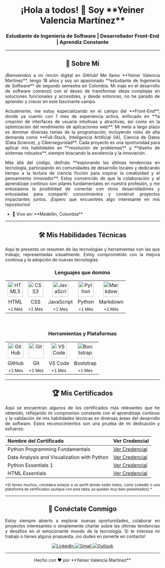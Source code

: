 <div align="justify">
  <h1 align="center">¡Hola a todos! 👋 Soy **Yeiner Valencia Martínez**</h1>
  <h3 align="center">Estudiante de Ingeniería de Software | Desarrollador Front-End | Aprendiz Constante</h3>

---

  <h2 align="center">🚀 Sobre Mí</h2>
  <p>
    ¡Bienvenidos a mi rincón digital en GitHub! Me llamo **Yeiner Valencia Martínez**, tengo 18 años y soy un apasionado **estudiante de Ingeniería de Software** de segundo semestre en Colombia. Mi viaje en el desarrollo de software comenzó con el deseo de transformar ideas complejas en soluciones funcionales y accesibles, y desde entonces, no he parado de aprender y crecer en este fascinante campo.
  </p>
  <p>
    Actualmente, me estoy especializando en el campo del **Front-End**, donde ya cuento con 1 mes de experiencia activa, enfocado en **la creación de interfaces de usuario intuitivas y atractivas, así como en la optimización del rendimiento de aplicaciones web**. Mi meta a largo plazo es dominar diversas ramas de la programación, incluyendo roles de alta demanda como **Full-Stack, Inteligencia Artificial (IA), Ciencia de Datos (Data Science), y Ciberseguridad**. Cada proyecto es una oportunidad para aplicar mis habilidades en **resolución de problemas** y **diseño de sistemas robustos**, siempre buscando la excelencia y la innovación.
  </p>
  <p>
    Más allá del código, disfruto **explorando las últimas tendencias en tecnología, participando en comunidades de desarrollo locales y dedicando tiempo a la lectura de ciencia ficción para inspirar la creatividad y el pensamiento innovador**. Estoy convencido de que la colaboración y el aprendizaje continuo son pilares fundamentales en nuestra profesión, y me entusiasma la posibilidad de conectar con otros desarrolladores y entusiastas para compartir conocimientos y construir proyectos impactantes juntos. ¡Espero que encuentres algo interesante en mis repositorios!
  </p>
  <ul>
    <li>📍 Vivo en: **Medellín, Colombia**</li>
  </ul>

---

  <h2 align="center">🛠️ Mis Habilidades Técnicas</h2>
  <p>Aquí te presento un resumen de las tecnologías y herramientas con las que trabajo, representadas visualmente. Estoy comprometido con la mejora continua y la adopción de nuevas tecnologías.</p>

  <h3 align="center">Lenguajes que domino</h3>
  <table align="center">
    <tr>
      <td align="center">
        <a href="https://developer.mozilla.org/en-US/docs/Web/HTML" target="_blank"><img src="https://skillicons.dev/icons?i=html" alt="HTML5" width="50"></a>
      </td>
      <td align="center">
        <a href="https://developer.mozilla.org/en-US/docs/Web/CSS" target="_blank"><img src="https://skillicons.dev/icons?i=css" alt="CSS3" width="50"></a>
      </td>
      <td align="center">
        <a href="https://www.javascript.com/" target="_blank"><img src="https://skillicons.dev/icons?i=js" alt="JavaScript" width="50"></a>
      </td>
      <td align="center">
        <a href="https://www.python.org/" target="_blank"><img src="https://skillicons.dev/icons?i=python" alt="Python" width="50"></a>
      </td>
      <td align="center">
        <a href="https://www.markdownguide.org/" target="_blank"><img src="https://skillicons.dev/icons?i=md" alt="Markdown" width="50"></a>
      </td>
    </tr>
    <tr>
      <td align="center">HTML</td>
      <td align="center">CSS</td>
      <td align="center">JavaScript</td>
      <td align="center">Python</td>
      <td align="center">Markdown</td>
    </tr>
    <tr>
      <td align="center"><small>+1 Mes</small></td>
      <td align="center"><small>+1 Mes</small></td>
      <td align="center"><small>+1 Mes</small></td>
      <td align="center"><small>+1 Mes</small></td>
      <td align="center"><small>+1 Mes</small></td>
    </tr>
  </table>

  <br>

  <h3 align="center">Herramientas y Plataformas</h3>
  <table align="center">
    <tr>
      <td align="center">
        <a href="https://github.com/" target="_blank"><img src="https://skillicons.dev/icons?i=github" alt="GitHub" width="50"></a>
      </td>
      <td align="center">
        <a href="https://git-scm.com/" target="_blank"><img src="https://skillicons.dev/icons?i=git" alt="Git" width="50"></a>
      </td>
      <td align="center">
        <a href="https://code.visualstudio.com/" target="_blank"><img src="https://skillicons.dev/icons?i=vscode" alt="VS Code" width="50"></a>
      </td>
      <td align="center">
        <a href="https://getbootstrap.com/" target="_blank"><img src="https://skillicons.dev/icons?i=bootstrap" alt="Bootstrap" width="50"></a>
      </td>
    </tr>
    <tr>
      <td align="center">GitHub</td>
      <td align="center">Git</td>
      <td align="center">VS Code</td>
      <td align="center">Bootstrap</td>
    </tr>
    <tr>
      <td align="center"><small>+1 Mes</small></td>
      <td align="center"><small>+1 Mes</small></td>
      <td align="center"><small>+1 Mes</small></td>
      <td align="center"><small>+1 Mes</small></td>
    </tr>
  </table>

---

  <h2 align="center">🏆 Mis Certificados</h2>
  <p>Aquí se encuentran algunos de los certificados más relevantes que he obtenido, reflejando mi compromiso constante con el aprendizaje continuo y la validación de mis habilidades técnicas en diversas áreas del desarrollo de software. Estos reconocimientos son una prueba de mi dedicación y esfuerzo.</p>
  <table align="center">
    <thead>
      <tr>
        <th align="left">Nombre del Certificado</th>
        <th align="left">Ver Credencial</th>
      </tr>
    </thead>
    <tbody>
      <tr>
        <td>Python Programming Fundamentals</td>
        <td><a href="https://coursera.org/share/6c8b2d0bd95c4fc5aa957b2c972f2dda" target="_blank">Ver Credencial</a></td>
      </tr>
      <tr>
        <td>Data Analysis and Visualization with Python</td>
        <td><a href="https://coursera.org/share/4d1d7b2b40cc31b83c666a08bc9b884c" target="_blank">Ver Credencial</a></td>
      </tr>
      <tr>
        <td>Python Essentials 1</td>
        <td><a href="https://www.credly.com/badges/59e28d4a-c6bc-4d72-b422-27a1dbea7ba1/public_url" target="_blank">Ver Credencial</a></td>
      </tr>
      <tr>
        <td>HTML Essentials</td>
        <td><a href="https://www.credly.com/badges/e246eecf-d7cd-4ad5-83f7-c772787d7ea8/public_url" target="_blank">Ver Credencial</a></td>
      </tr>
    </tbody>
  </table>
  <small>*Si tienes muchos, considera enlazar a un perfil donde estén todos, como LinkedIn o una plataforma de certificados (aunque con esta tabla, ya quedan muy bien presentados).*</small>

---

  <h2 align="center">💬 Conéctate Conmigo</h2>
  <p>Estoy siempre abierto a explorar nuevas oportunidades, colaborar en proyectos interesantes o simplemente charlar sobre las últimas tendencias y desafíos en el emocionante mundo de la tecnología. Si te interesa mi trabajo o tienes alguna propuesta, ¡no dudes en ponerte en contacto!</p>
  <p align="center">
    <a href="https://www.linkedin.com/in/yeiner-valencia-martinez-ab5254359/" target="_blank">
      <img src="https://img.shields.io/badge/LinkedIn-0077B5?style=for-the-badge&logo=linkedin&logoColor=white" alt="LinkedIn">
    </a>
    <a href="mailto:valenciamartinezyeiner@gmail.com" target="_blank">
      <img src="https://img.shields.io/badge/Gmail-D14836?style=for-the-badge&logo=gmail&logoColor=white" alt="Gmail">
    </a>
    <a href="mailto:yeinervm06@hotmail.com" target="_blank">
      <img src="https://img.shields.io/badge/Outlook-0078D4?style=for-the-badge&logo=microsoft-outlook&logoColor=white" alt="Outlook">
    </a>
  </p>

---

  <p align="center">
    Hecho con ❤️ por **Yeiner Valencia Martínez**
  </p>
</div>
